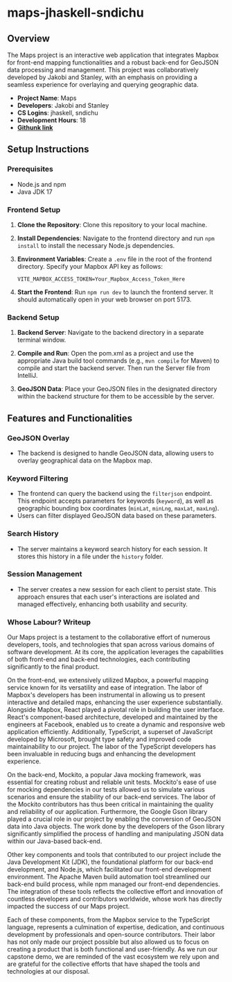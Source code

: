 # maps-jhaskell-sndichu

## Overview
The Maps project is an interactive web application that integrates Mapbox for front-end mapping functionalities and a robust back-end for GeoJSON data processing and management. This project was collaboratively developed by Jakobi and Stanley, with an emphasis on providing a seamless experience for overlaying and querying geographic data.

- **Project Name**: Maps
- **Developers**: Jakobi and Stanley
- **CS Logins**: jhaskell, sndichu
- **Development Hours**: 18
- [**Githunk link**](https://github.com/cs0320-f23/maps-jhaskell-sndichu.git)

## Setup Instructions

### Prerequisites
- Node.js and npm
- Java JDK 17

### Frontend Setup
1. **Clone the Repository**: Clone this repository to your local machine.
   
2. **Install Dependencies**: Navigate to the frontend directory and run `npm install` to install the necessary Node.js dependencies.

3. **Environment Variables**: Create a `.env` file in the root of the frontend directory. Specify your Mapbox API key as follows:
   ```
   VITE_MAPBOX_ACCESS_TOKEN=Your_Mapbox_Access_Token_Here
   ```

4. **Start the Frontend**: Run `npm run dev` to launch the frontend server. It should automatically open in your web browser on port 5173.

### Backend Setup
1. **Backend Server**: Navigate to the backend directory in a separate terminal window.

2. **Compile and Run**: Open the pom.xml as a project and use the appropriate Java build tool commands (e.g., `mvn compile` for Maven) to compile and start the backend server. Then run the Server file from IntelliJ. 

3. **GeoJSON Data**: Place your GeoJSON files in the designated directory within the backend structure for them to be accessible by the server.

## Features and Functionalities

### GeoJSON Overlay
- The backend is designed to handle GeoJSON data, allowing users to overlay geographical data on the Mapbox map.

### Keyword Filtering
- The frontend can query the backend using the `filterjson` endpoint. This endpoint accepts parameters for keywords (`keyword`), as well as geographic bounding box coordinates (`minLat`, `minLng`, `maxLat`, `maxLng`).
- Users can filter displayed GeoJSON data based on these parameters.

### Search History
- The server maintains a keyword search history for each session. It stores this history in a file under the `history` folder. 

### Session Management
- The server creates a new session for each client to persist state. This approach ensures that each user's interactions are isolated and managed effectively, enhancing both usability and security.

### Whose Labour? Writeup

Our Maps project is a testament to the collaborative effort of numerous developers, tools, and technologies that span across various domains of software development. At its core, the application leverages the capabilities of both front-end and back-end technologies, each contributing significantly to the final product.

On the front-end, we extensively utilized Mapbox, a powerful mapping service known for its versatility and ease of integration. The labor of Mapbox's developers has been instrumental in allowing us to present interactive and detailed maps, enhancing the user experience substantially. Alongside Mapbox, React played a pivotal role in building the user interface. React's component-based architecture, developed and maintained by the engineers at Facebook, enabled us to create a dynamic and responsive web application efficiently. Additionally, TypeScript, a superset of JavaScript developed by Microsoft, brought type safety and improved code maintainability to our project. The labor of the TypeScript developers has been invaluable in reducing bugs and enhancing the development experience.

On the back-end, Mockito, a popular Java mocking framework, was essential for creating robust and reliable unit tests. Mockito's ease of use for mocking dependencies in our tests allowed us to simulate various scenarios and ensure the stability of our back-end services. The labor of the Mockito contributors has thus been critical in maintaining the quality and reliability of our application. Furthermore, the Google Gson library played a crucial role in our project by enabling the conversion of GeoJSON data into Java objects. The work done by the developers of the Gson library significantly simplified the process of handling and manipulating JSON data within our Java-based back-end.

Other key components and tools that contributed to our project include the Java Development Kit (JDK), the foundational platform for our back-end development, and Node.js, which facilitated our front-end development environment. The Apache Maven build automation tool streamlined our back-end build process, while npm managed our front-end dependencies. The integration of these tools reflects the collective effort and innovation of countless developers and contributors worldwide, whose work has directly impacted the success of our Maps project.

Each of these components, from the Mapbox service to the TypeScript language, represents a culmination of expertise, dedication, and continuous development by professionals and open-source contributors. Their labor has not only made our project possible but also allowed us to focus on creating a product that is both functional and user-friendly. As we run our capstone demo, we are reminded of the vast ecosystem we rely upon and are grateful for the collective efforts that have shaped the tools and technologies at our disposal.